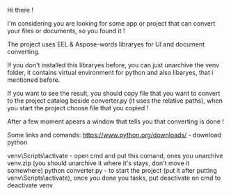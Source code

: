 Hi there !

I'm considering you are looking for some app or project that can convert your files or documents, so you found it !

The project uses EEL & Aspose-words libraryes for UI and document converting.

If you don't installed this libraryes before, you can just unarchive the venv folder, it contains virtual environment for python and also libaryes, that i mentioned before.

If you want to see the result, you should copy file that you want to convert to the project catalog beside converter.py (it uses the relative paths), when you start the project choose file that you copied !

After a few moment apears a window that tells you that converting is done !

Some links and comands:
https://www.python.org/downloads/ - download python

venv\Scripts\activate - open cmd and put this comand, ones you unarchive venv.zip (you should unarchive it where it's stays, don't move it somewhere)
python converter.py - to start the project (put it after putting venv\Scripts\activate), once you done you tasks, put deactivate on cmd to deactivate venv